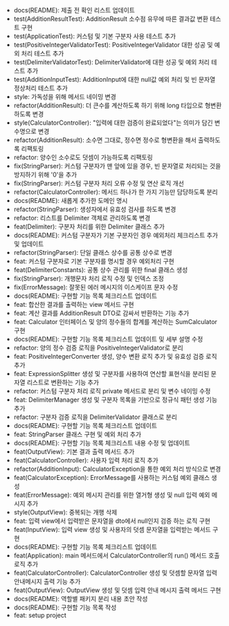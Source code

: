 - docs(README): 제출 전 확인 리스트 업데이트
- test(AdditionResultTest): AdditionResult 소수점 유무에 따른 결과값 변환 테스트 구현
- test(ApplicationTest): 커스텀 및 기본 구분자 사용 테스트 추가
- test(PositiveIntegerValidatorTest): PositiveIntegerValidator 대한 성공 및 예외 처리 테스트 추가
- test(DelimiterValidatorTest): DelimiterValidator에 대한 성공 및 예외 처리 테스트 추가
- test(AdditionInputTest): AdditionInput에 대한 null값 예외 처리 및 빈 문자열 정상처리 테스트 추가
- style: 가독성을 위해 메서드 네이밍 변경
- refactor(AdditionResult): 더 큰수를 계산하도록 하기 위해 long 타입으로 형변환 하도록 변경
- style(CalculatorController): "입력에 대한 검증이 완료되었다"는 의미가 담긴 변수명으로 변경
- refactor(AdditionResult): 소수면 그대로, 정수면 정수로 형변환을 해서 출력하도록 리팩토링
- refactor: 양수인 소수로도 덧셈이 가능하도록 리팩토링
- fix(StringParser): 커스텀 구분자가 맨 앞에 있을 경우, 빈 문자열로 처리되는 것을 방지하기 위해 '0'을 추가
- fix(StringParser): 커스텀 구분자 처리 오류 수정 및 연산 로직 개선
- refactor(CalculatorController): 메서드 하나가 한 가지 기능만 담당하도록 분리
- docs(README): 새롭게 추가한 도메인 명시
- refactor(StringParser): 생성자에서 유효성 검사를 하도록 변경
- refactor: 리스트를 Delimiter 객체로 관리하도록 변경
- feat(Delimiter): 구분자 처리를 위한 Delimiter 클래스 추가
- docs(README): 커스텀 구분자가 기본 구분자인 경우 예외처리 체크리스트 추가 및 업데이트
- refactor(StringParser): 단일 클래스 상수를 공통 상수로 변경
- feat: 커스텀 구분자로 기본 구분자를 명시할 경우 예외처리 구현
- feat(DelimiterConstants): 공통 상수 관리를 위한 final 클래스 생성
- fix(StringParser): 개행문자 처리 로직 수정 및 인덱스 조정
- fix(ErrorMessage): 잘못된 에러 메시지의 이스케이프 문자 수정
- docs(README): 구현할 기능 목록 체크리스트 업데이트
- feat: 합산한 결과를 출력하는 view 메서드 구현
- feat: 계산 결과를 AdditionResult DTO로 감싸서 반환하는 기능 추가
- feat: Calculator 인터페이스 및 양의 정수들의 합계를 계산하는 SumCalculator 구현
- docs(README): 구현할 기능 목록 체크리스트 업데이트 및 세부 설명 수정
- refactor: 양의 정수 검증 로직을 PositiveIntegerValidator로 분리
- feat: PositiveIntegerConverter 생성, 양수 변환 로직 추가 및 유효성 검증 로직 추가
- feat: ExpressionSplitter 생성 및 구분자를 사용하여 연산할 표현식을 분리된 문자열 리스트로 변환하는 기능 추가
- refactor: 커스텀 구분자 처리 로직 private 메서드로 분리 및 변수 네이밍 수정
- feat: DelimiterManager 생성 및 구분자 목록을 기반으로 정규식 패턴 생성 기능 추가
- refactor: 구분자 검증 로직을 DelimiterValidator 클래스로 분리
- docs(README): 구현할 기능 목록 체크리스트 업데이트
- feat: StringParser 클래스 구현 및 예외 처리 추가
- docs(README): 구현할 기능 목록 체크리스트 내용 수정 및 업데이트
- feat(OutputView): 기본 결과 출력 메서드 추가
- feat(CalculatorController): 사용자 입력 처리 로직 추가
- refactor(AdditionInput): CalculatorException을 통한 예외 처리 방식으로 변경
- feat(CalculatorException): ErrorMessage를 사용하는 커스텀 예외 클래스 생성
- feat(ErrorMessage): 예외 메시지 관리를 위한 열거형 생성 및 null 입력 예외 메시지 추가
- style(OutputView): 중복되는 개행 삭제
- feat: 입력 view에서 입력받은 문자열을 dto에서 null인지 검증 하는 로직 구현
- feat(InputView): 입력 view 생성 및 사용자의 덧셈 문자열을 입력받는 메서드 구현
- docs(README): 구현할 기능 목록 체크리스트 업데이트
- feat(Application): main 메서드에서 CalculatorController의 run() 메서드 호출 로직 추가
- feat(CalculatorController): CalculatorController 생성 및 덧셈할 문자열 입력 안내메시지 출력 기능 추가
- feat(OutputView): OutputView 생성 및 덧셈 입력 안내 메시지 출력 메서드 구현
- docs(README): 역할별 패키지 분리 내용 초안 작성
- docs(README): 구현할 기능 목록 작성
- feat: setup project
